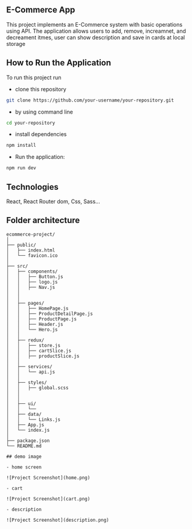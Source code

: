## E-Commerce App

This project implements an E-Commerce system with basic  operations using API. The application allows users to add, remove, increamnet, and decreament itmes, user can show description and save in cards at local storage

## How to Run the Application
To run this project run

- clone this repository
```bash
git clone https://github.com/your-username/your-repository.git
```
- by using command line
```bash
cd your-repository
```
- install dependencies
```bash
npm install
```
- Run the application:
```bash
npm run dev
```

##  Technologies
React, React Router dom, Css, Sass...

## Folder architecture 

```plaintext
ecommerce-project/
│
├── public/
│   ├── index.html
│   └── favicon.ico
│
├── src/
│   ├── components/
│   │   ├── Button.js
│   │   ├── logo.js
│   │   ├── Nav.js
│   │   
│   │
│   ├── pages/
│   │   ├── HomePage.js
│   │   ├── ProductDetailPage.js
│   │   ├── ProductPage.js
│   │   ├── Header.js
│   │   └── Hero.js
│   │
│   ├── redux/
│   │   ├── store.js
│   │   ├── cartSlice.js
│   │   ├── productSlice.js
│   │    
│   ├── services/
│   │   └── api.js
│   │
│   ├── styles/
│   │   ├── global.scss
│   │    
│   │
│   ├── ui/
│   │   └── 
│   ├── data/
│   │   └── Links.js 
│   ├── App.js
│   └── index.js
│
├── package.json
└── README.md

## demo image

- home screen

![Project Screenshot](home.png)

- cart

![Project Screenshot](cart.png)

- description

![Project Screenshot](description.png)